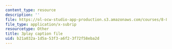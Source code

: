 ```yaml
---
content_type: resource
description: ''
file: https://ol-ocw-studio-app-production.s3.amazonaws.com/courses/8-851-effective-field-theory-spring-2013/b21a032a1d5a53f3a6f23f72f58eba2d_Jtda1czqdxc.vtt
file_type: application/x-subrip
resourcetype: Other
title: 3play caption file
uid: b21a032a-1d5a-53f3-a6f2-3f72f58eba2d
---
```


